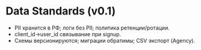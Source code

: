 # Data Standards (v0.1)
- PII хранится в РФ; логи без PII; политика ретенции/ротации.
- client_id→user_id связывание при signup.
- Схемы версионируются; миграции обратимы; CSV экспорт (Agency).
